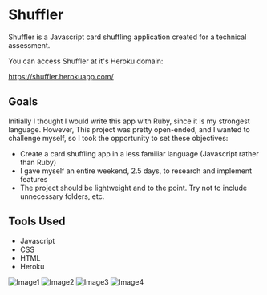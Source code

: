 # Shuffler

Shuffler is a Javascript card shuffling application created for a technical assessment.

You can access Shuffler at it's Heroku domain:

https://shuffler.herokuapp.com/

## Goals

Initially I thought I would write this app with Ruby, since it is my strongest language.
However, This project was pretty open-ended, and I wanted to challenge myself,
so I took the opportunity to set these objectives:

- Create a card shuffling app in a less familiar language (Javascript rather than Ruby)
- I gave myself an entire weekend, 2.5 days, to research and implement features
- The project should be lightweight and to the point. Try not to include unnecessary folders, etc.

## Tools Used

- Javascript
- CSS
- HTML
- Heroku

![Image1](https://raw.githubusercontent.com/mlynch5187/shuffler/blob/main/images/1.png)
![Image2](https://raw.githubusercontent.com/mlynch5187/shuffler/blob/main/images/2.png)
![Image3](https://raw.githubusercontent.com/mlynch5187/shuffler/blob/main/images/3.png)
![Image4](https://raw.githubusercontent.com/mlynch5187/shuffler/blob/main/images/4.png)
